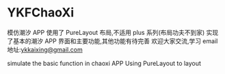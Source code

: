# YKFChaoXi
模仿潮汐 APP
使用了 PureLayout 布局,不适用 plus 系列(布局功夫不到家)
实现了基本的潮汐 APP 界面和主要功能,其他功能有待完善
欢迎大家交流,学习
email 地址:ykkaixing@gmail.com

simulate the basic function in chaoxi APP 
Using PureLayout to layout
